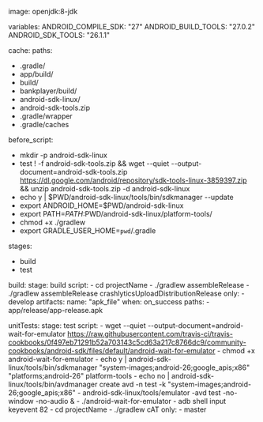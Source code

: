 image: openjdk:8-jdk

variables:
  ANDROID_COMPILE_SDK: "27"
  ANDROID_BUILD_TOOLS: "27.0.2"
  ANDROID_SDK_TOOLS: "26.1.1"

cache:
  paths:
   - .gradle/
   - app/build/
   - build/
   - bankplayer/build/
   - android-sdk-linux/
   - android-sdk-tools.zip
   - .gradle/wrapper
   - .gradle/caches 

before_script:
  - mkdir -p android-sdk-linux
  - test ! -f android-sdk-tools.zip && wget --quiet --output-document=android-sdk-tools.zip https://dl.google.com/android/repository/sdk-tools-linux-3859397.zip && unzip android-sdk-tools.zip -d android-sdk-linux
  - echo y | $PWD/android-sdk-linux/tools/bin/sdkmanager --update
  - export ANDROID_HOME=$PWD/android-sdk-linux
  - export PATH=$PATH:$PWD/android-sdk-linux/platform-tools/
  - chmod +x ./gradlew
  - export GRADLE_USER_HOME=`pwd`/.gradle 

stages:
  - build
  - test

build:
  stage: build
  script:
    - cd projectName
    - ./gradlew assembleRelease
    - ./gradlew assembleRelease crashlyticsUploadDistributionRelease
  only:
    - develop
  artifacts:
    name: "apk_file"
    when: on_success
    paths:
    - app/release/app-release.apk

unitTests:
  stage: test
  script:
    - wget --quiet --output-document=android-wait-for-emulator https://raw.githubusercontent.com/travis-ci/travis-cookbooks/0f497eb71291b52a703143c5cd63a217c8766dc9/community-cookbooks/android-sdk/files/default/android-wait-for-emulator
    - chmod +x android-wait-for-emulator
    - echo y | android-sdk-linux/tools/bin/sdkmanager "system-images;android-26;google_apis;x86" "platforms;android-26" platform-tools 
    - echo no | android-sdk-linux/tools/bin/avdmanager create avd -n test -k "system-images;android-26;google_apis;x86"
    - android-sdk-linux/tools/emulator -avd test -no-window -no-audio &
    - ./android-wait-for-emulator
    - adb shell input keyevent 82
    - cd projectName
    - ./gradlew cAT
  only:
    - master

